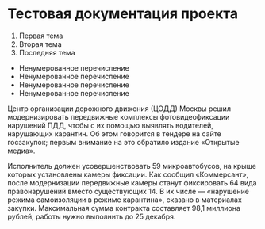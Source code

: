 # Тестовая документация проекта

1. Первая тема
2. Вторая тема
3. Последняя тема  

- Ненумерованное перечисление
- Ненумерованное перечисление
- Ненумерованное перечисление
- Ненумерованное перечисление


Центр организации дорожного движения (ЦОДД) Москвы решил модернизировать передвижные комплексы фотовидеофиксации нарушений ПДД, чтобы с их помощью выявлять водителей, нарушающих карантин. Об этом говорится в тендере на сайте госзакупок; первым внимание на это обратило издание «Открытые медиа».

Исполнитель должен усовершенствовать 59 микроавтобусов, на крыше которых установлены камеры фиксации. Как сообщил «Коммерсант», после модернизации передвижные камеры станут фиксировать 64 вида правонарушений вместо существующих 14. В их числе — «нарушение режима самоизоляции в режиме карантина», сказано в материалах закупки. Максимальная сумма контракта составляет 98,1 миллиона рублей, работы нужно выполнить до 25 декабря.